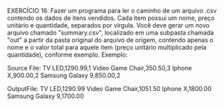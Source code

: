 EXERCÍCIO 16:
Fazer um programa para ler o caminho de um arquivo .csv
contendo os dados de itens vendidos. Cada item possui um
nome, preço unitário e quantidade, separados por vírgula. Você
deve gerar um novo arquivo chamado "summary.csv", localizado
em uma subpasta chamada "out" a partir da pasta original do
arquivo de origem, contendo apenas o nome e o valor total para
aquele item (preço unitário multiplicado pela quantidade),
conforme exemplo.
Exemplo:

Source File:
    TV LED,1290.99,1
    Video Game Chair,350.50,3
    Iphone X,900.00,2
    Samsung Galaxy 9,850.00,2

OutputFile:
    TV LED,1290.99
    Video Game Chair,1051.50
    Iphone X,1800.00
    Samsung Galaxy 9,1700.00

